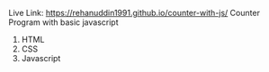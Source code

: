Live Link: https://rehanuddin1991.github.io/counter-with-js/
Counter Program with basic javascript
1. HTML
2. CSS
3. Javascript
   
